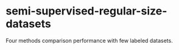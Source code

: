 # semi-supervised-regular-size-datasets
Four methods comparison performance with few labeled datasets.

